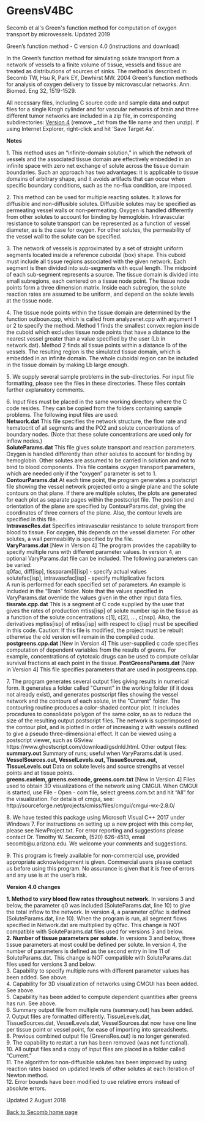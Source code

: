 # GreensV4BC
Secomb et al's Green's function method for computation of oxygen transport by microvessels.  Updated 2019

Green’s function method - C version 4.0 (instructions and download)

<p>In the Green’s function method for simulating solute transport from a network of vessels to a finite volume of tissue, vessels and tissue are treated as distributions of sources of sinks. The method is described in: Secomb TW, Hsu R, Park EY, Dewhirst MW. 2004 Green's function methods for analysis of oxygen delivery to tissue by microvascular networks. Ann. Biomed. Eng 32, 1519-1529.</p>

<p>All necessary files, including C source code and sample data and output files for a single Krogh cylinder and for vascular networks of brain and three different tumor networks are included in a zip file, in corresponding subdirectories: <a href="/sites/default/files/version4.0.zip_.txt" title="Version4">Version 4</a></span> (remove _.txt from the file name and then unzip). If using Internet Explorer, right-click and hit 'Save Target As'.</p>

<p><b>Notes</b></p>

<p>1. This method uses an “infinite-domain solution,” in which the network of vessels and the associated tissue domain are effectively embedded in an infinite space with zero net exchange of solute across the tissue domain boundaries. Such an approach has two advantages: it is applicable to tissue domains of arbitrary shape, and it avoids artifacts that can occur when specific boundary conditions, such as the no-flux condition, are imposed. </p>

<p>2. This method can be used for multiple reacting solutes. It allows for diffusible and non-diffusible solutes. Diffusible solutes may be specified as permeating vessel walls or non-permeating. Oxygen is handled differently from other solutes to account for binding by hemoglobin. Intravascular resistance to solute transport can be represented as a function of vessel diameter, as is the case for oxygen. For other solutes, the permeability of the vessel wall to the solute can be specified. </p>

<p>3. The network of vessels is approximated by a set of straight uniform segments located inside a reference cuboidal (box) shape. This cuboid must include all tissue regions associated with the given network. Each segment is then divided into sub-segments with equal length. The midpoint of each sub-segment represents a source. The tissue domain is divided into small subregions, each centered on a tissue node point. The tissue node points form a three dimension matrix. Inside each subregion, the solute reaction rates are assumed to be uniform, and depend on the solute levels at the tissue node. </p>

<p>4. The tissue node points within the tissue domain are determined by the function outboun.cpp, which is called from analyzenet.cpp with argument 1 or 2 to specify the method. Method 1 finds the smallest convex region inside the cuboid which excludes tissue node points that have a distance to the nearest vessel greater than a value specified by the user (Lb in network.dat). Method 2 finds all tissue points within a distance lb of the vessels. The resulting region is the simulated tissue domain, which is embedded in an infinite domain. The whole cuboidal region can be included in the tissue domain by making Lb large enough. </p>

<p>5. We supply several sample problems in the sub-directories. For input file formatting, please see the files in these directories. These files contain further explanatory comments.</p>

<p>6. Input files must be placed in the same working directory where the C code resides. They can be copied from the folders containing sample problems. The following input files are used:<br />
<b>Network.dat</b> This file specifies the network structure, the flow rate and hematocrit of all segments and the PO2 and solute concentrations of boundary nodes. (Note that these solute concentrations are used only for inflow nodes.)<br />
<b>SoluteParams.dat</b> This file gives solute transport and reaction parameters. Oxygen is handled differently than other solutes to account for binding by hemoglobin. Other solutes are assumed to be carried in solution and not to bind to blood components. This file contains oxygen transport parameters, which are needed only if the “oxygen” parameter is set to 1. <br />
<b>ContourParams.dat</b> At each time point, the program generates a postscript file showing the vessel network projected onto a single plane and the solute contours on that plane. If there are multiple solutes, the plots are generated for each plot as separate pages within the postscript file. The position and orientation of the plane are specified by ContourParams.dat, giving the coordinates of three corners of the plane. Also, the contour levels are specified in this file. <br />
<b>IntravascRes.dat</b> Specifies intravascular resistance to solute transport from blood to tissue. For oxygen, this depends on the vessel diameter. For other solutes, a wall permeability is specified by the file.<br />
<b>VaryParams.dat</b> [New in Version 4] The program provides the capability to specify multiple runs with different parameter values. In version 4, an optional VaryParams.dat file can be included. The following parameters can be varied: <br />
q0fac, diff[isp], tissparam[i][isp] - specify actual values<br />
solutefac[isp], intravascfac[isp] - specify multiplicative factors<br />
A run is performed for each specified set of parameters. An example is included in the “Brain” folder. Note that the values specified in VaryParams.dat override the values given in the other input data files. <br />
<b>tissrate.cpp.dat</b> This is a segment of C code supplied by the user that gives the rates of production mtiss[isp] of solute number isp in the tissue as a function of the solute concentrations c[1], c[2], …, c[nsp]. Also, the derivatives mptiss[isp] of mtiss[isp] with respect to c[isp] must be specified in this code. Caution: If this file is modified, the project must be rebuilt otherwise the old version will remain in the compiled code. <br />
<b>postgreens.cpp.dat</b> [New in Version 4] This user-supplied c code specifies computation of dependent variables from the results of greens. For example, concentrations of cytotoxic drugs can be used to compute cellular survival fractions at each point in the tissue.
<b>PostGreensParams.dat</b> [New in Version 4] This file specifies parameters that are used in postgreens.cpp.</p>

<p>7. The program generates several output files giving results in numerical form. It generates a folder called "Current" in the working folder (if it does not already exist), and generates postscript files showing the vessel network and the contours of each solute, in the "Current" folder.  The contouring routine produces a color-shaded contour plot. It includes procedures to consolidate polygon of the same color, so as to reduce the size of the resulting output postscript files. The network is superimposed on the contour plot, and is plotted in order of increasing z with vessels outlined to give a pseudo three-dimensional effect. It can be viewed using a postscript viewer, such as GSview https://www.ghostscript.com/download/gsdnld.html. Other output files:
<b>summary.out</b> Summary of runs; useful when VaryParams.dat is used.<br />
<b>VesselSources.out, VesselLevels.out, TissueSources.out, TissueLevels.out</b> Data on solute levels and source strengths at vessel points and at tissue points.<br />
<b>greens.exelem, greens.exenode, greens.com.txt</b> [New in Version 4] Files used to obtain 3D visualizations of the network using CMGUI. When CMGUI is started, use File - Open - com file, select greens.com.txt and hit “All” for the visualization. For details of cmgui, see: http://sourceforge.net/projects/cmiss/files/cmgui/cmgui-wx-2.8.0/</p>

<p>8. We have tested this package using Microsoft Visual C++ 2017 under Windows 7. For instructions on setting up a new project with this compiler, please see NewProject.txt. For error reporting and suggestions please contact Dr. Timothy W. Secomb, (520) 626-4513, email secomb@u.arizona.edu. We welcome your comments and suggestions.</p>

<p>9. This program is freely available for non-commercial use, provided appropriate acknowledgement is given. Commercial users please contact us before using this program. No assurance is given that it is free of errors and any use is at the user’s risk.</p>

<p><b>Version 4.0 changes</b></p>

<b>1. Method to vary blood flow rates throughout network.</b> In versions 3 and below, the parameter q0 was included (SoluteParams.dat, line 10) to give the total inflow to the network. In version 4, a parameter q0fac is defined (SoluteParams.dat, line 10). When the program is run, all segment flows specified in Network.dat are multiplied by q0fac. This change is NOT compatible with SoluteParams.dat files used for versions 3 and below. <br />
<b>2. Number of tissue parameters per solute.</b> In versions 3 and below, three tissue parameters at most could be defined per solute. In version 4, the number of parameters is defined as the second entry in line 11 of SoluteParams.dat. This change is NOT compatible with SoluteParams.dat files used for versions 3 and below.<br />
3. Capability to specify multiple runs with different parameter values has been added. See above.<br />
4. Capability for 3D visualization of networks using CMGUI has been added. See above.<br />
5. Capability has been added to compute dependent quantities after greens has run. See above.<br />
6. Summary output file from multiple runs (summary.out) has been added.<br />
7. Output files are formatted differently. TissueLevels.dat, TissueSources.dat, VesselLevels.dat, VesselSources.dat now have one line per tissue point or vessel point, for ease of importing into spreadsheets.<br />
8. Previous combined output file (GreensRes.out) is no longer generated.<br />
9. The capability to restart a run has been removed (was not functional).<br />
10. All output files and a copy of input files are placed in a folder called "Current."<br />
11. The algorithm for non-diffusible solutes has been improved by using reaction rates based on updated levels of other solutes at each iteration of Newton method.<br />
12. Error bounds have been modified to use relative errors instead of absolute errors.</p>
<p>Updated 2 August 2018</p>
<p><a href="../secomb" secomb="">Back to Secomb home page</a></p>

